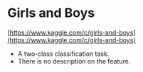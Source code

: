 # Girls and Boys
[https://www.kaggle.com/c/girls-and-boys](https://www.kaggle.com/c/girls-and-boys)

- A two-class classification task. 
- There is no description on the feature.
